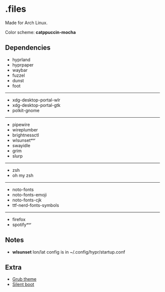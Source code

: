 # .files

Made for Arch Linux.

Color scheme: **catppuccin-mocha**

## Dependencies
* hyprland
* hyprpaper
* waybar
* fuzzel
* dunst
* foot
---
* xdg-desktop-portal-wlr
* xdg-desktop-portal-gtk
* polkit-gnome
---
* pipewire
* wireplumber
* brightnessctl
* wlsunsetᵃᵘʳ
* swayidle
* grim
* slurp
---
* zsh
* oh my zsh
---
* noto-fonts
* noto-fonts-emoji
* noto-fonts-cjk
* ttf-nerd-fonts-symbols
---
* firefox
* spotifyᵃᵘʳ

## Notes
* **wlsunset** lon/lat config is in ~/.config/hypr/startup.conf

## Extra
* [Grub theme](https://github.com/catppuccin/grub)
* [Silent boot](https://wiki.archlinux.org/title/silent_boot)
